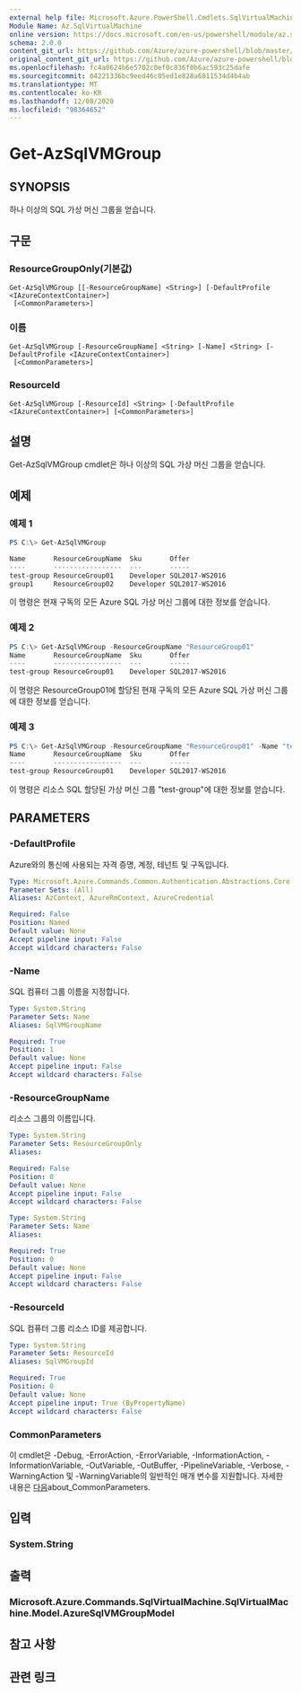 ```yaml
---
external help file: Microsoft.Azure.PowerShell.Cmdlets.SqlVirtualMachine.dll-Help.xml
Module Name: Az.SqlVirtualMachine
online version: https://docs.microsoft.com/en-us/powershell/module/az.sqlvirtualmachine/get-azsqlvmgroup
schema: 2.0.0
content_git_url: https://github.com/Azure/azure-powershell/blob/master/src/SqlVirtualMachine/SqlVirtualMachine/help/Get-AzSqlVMGroup.md
original_content_git_url: https://github.com/Azure/azure-powershell/blob/master/src/SqlVirtualMachine/SqlVirtualMachine/help/Get-AzSqlVMGroup.md
ms.openlocfilehash: fc4a0624b6e5702c0ef0c836f0b6ac593c25dafe
ms.sourcegitcommit: 04221336bc9eed46c05ed1e828a6811534d4b4ab
ms.translationtype: MT
ms.contentlocale: ko-KR
ms.lasthandoff: 12/08/2020
ms.locfileid: "98364652"
---
```

# Get-AzSqlVMGroup

## SYNOPSIS
하나 이상의 SQL 가상 머신 그룹을 얻습니다.

## 구문

### ResourceGroupOnly(기본값)
```
Get-AzSqlVMGroup [[-ResourceGroupName] <String>] [-DefaultProfile <IAzureContextContainer>]
 [<CommonParameters>]
```

### 이름
```
Get-AzSqlVMGroup [-ResourceGroupName] <String> [-Name] <String> [-DefaultProfile <IAzureContextContainer>]
 [<CommonParameters>]
```

### ResourceId
```
Get-AzSqlVMGroup [-ResourceId] <String> [-DefaultProfile <IAzureContextContainer>] [<CommonParameters>]
```

## 설명
Get-AzSqlVMGroup cmdlet은 하나 이상의 SQL 가상 머신 그룹을 얻습니다.

## 예제

### 예제 1
```powershell
PS C:\> Get-AzSqlVMGroup

Name       ResourceGroupName  Sku       Offer
----       -----------------  ---       -----
test-group ResourceGroup01    Developer SQL2017-WS2016
group1     ResourceGroup02    Developer SQL2017-WS2016
```

이 명령은 현재 구독의 모든 Azure SQL 가상 머신 그룹에 대한 정보를 얻습니다.

### 예제 2
```powershell
PS C:\> Get-AzSqlVMGroup -ResourceGroupName "ResourceGroup01"
Name       ResourceGroupName  Sku       Offer
----       -----------------  ---       -----
test-group ResourceGroup01    Developer SQL2017-WS2016
```

이 명령은 ResourceGroup01에 할당된 현재 구독의 모든 Azure SQL 가상 머신 그룹에 대한 정보를 얻습니다.

### 예제 3
```powershell
PS C:\> Get-AzSqlVMGroup -ResourceGroupName "ResourceGroup01" -Name "test-group"
Name       ResourceGroupName  Sku       Offer
----       -----------------  ---       -----
test-group ResourceGroup01    Developer SQL2017-WS2016
```

이 명령은 리소스 SQL 할당된 가상 머신 그룹 "test-group"에 대한 정보를 얻습니다.

## PARAMETERS

### -DefaultProfile
Azure와의 통신에 사용되는 자격 증명, 계정, 테넌트 및 구독입니다.

```yaml
Type: Microsoft.Azure.Commands.Common.Authentication.Abstractions.Core.IAzureContextContainer
Parameter Sets: (All)
Aliases: AzContext, AzureRmContext, AzureCredential

Required: False
Position: Named
Default value: None
Accept pipeline input: False
Accept wildcard characters: False
```

### -Name
SQL 컴퓨터 그룹 이름을 지정합니다.

```yaml
Type: System.String
Parameter Sets: Name
Aliases: SqlVMGroupName

Required: True
Position: 1
Default value: None
Accept pipeline input: False
Accept wildcard characters: False
```

### -ResourceGroupName
리소스 그룹의 이름입니다.

```yaml
Type: System.String
Parameter Sets: ResourceGroupOnly
Aliases:

Required: False
Position: 0
Default value: None
Accept pipeline input: False
Accept wildcard characters: False
```

```yaml
Type: System.String
Parameter Sets: Name
Aliases:

Required: True
Position: 0
Default value: None
Accept pipeline input: False
Accept wildcard characters: False
```

### -ResourceId
SQL 컴퓨터 그룹 리소스 ID를 제공합니다.

```yaml
Type: System.String
Parameter Sets: ResourceId
Aliases: SqlVMGroupId

Required: True
Position: 0
Default value: None
Accept pipeline input: True (ByPropertyName)
Accept wildcard characters: False
```

### CommonParameters
이 cmdlet은 -Debug, -ErrorAction, -ErrorVariable, -InformationAction, -InformationVariable, -OutVariable, -OutBuffer, -PipelineVariable, -Verbose, -WarningAction 및 -WarningVariable의 일반적인 매개 변수를 지원합니다. 자세한 내용은 [다음](http://go.microsoft.com/fwlink/?LinkID=113216)about_CommonParameters.

## 입력

### System.String

## 출력

### Microsoft.Azure.Commands.SqlVirtualMachine.SqlVirtualMachine.Model.AzureSqlVMGroupModel

## 참고 사항

## 관련 링크
